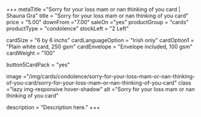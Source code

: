 +++
metaTitle ="Sorry for your loss mam or nan thinking of you card | Shauna Gra"
title = "Sorry for your loss mam or nan thinking of you card"
price = "5.00"
downFrom ="7.00"
saleOn ="yes"
productGroup = "cards"
productType = "condolence"
stockLeft = "2 Left" 
 
cardSize = "6  by 6 inchs" 
cardLanguageOption = "Irish only" 
cardOption1 = "Plain white card, 250 gsm" 
cardEnvelope = "Envelope included, 100 gsm" 
cardWeight = "100" 
 
button5CardPack = "yes" 
 
image ="/img/cards/condolence/sorry-for-your-loss-mam-or-nan-thinking-of-you-card/sorry-for-your-loss-mam-or-nan-thinking-of-you-card"
class ="lazy img-responsive hover-shadow"
alt ="Sorry for your loss mam or nan thinking of you card"
 
description = "Description here."
+++
